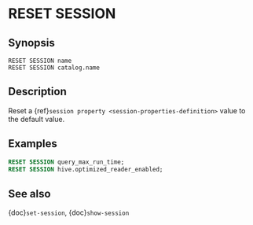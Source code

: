 # RESET SESSION

## Synopsis

```text
RESET SESSION name
RESET SESSION catalog.name
```

## Description

Reset a {ref}`session property <session-properties-definition>` value to the
default value.

## Examples

```sql
RESET SESSION query_max_run_time;
RESET SESSION hive.optimized_reader_enabled;
```

## See also

{doc}`set-session`, {doc}`show-session`
